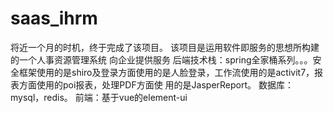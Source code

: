 # saas_ihrm
将近一个月的时机，终于完成了该项目。
该项目是运用软件即服务的思想所构建的一个人事资源管理系统
向企业提供服务
后端技术栈：spring全家桶系列。。。安全框架使用的是shiro及登录方面使用的是人脸登录，工作流使用的是activit7，报表方面使用的poi报表，处理PDF方面使
用的是JasperReport。
数据库：mysql，redis。
前端：基于vue的element-ui
